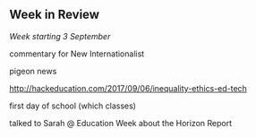 ## Week in Review

_Week starting 3 September_

commentary for New Internationalist

pigeon news

http://hackeducation.com/2017/09/06/inequality-ethics-ed-tech

first day of school (which classes)

talked to Sarah @ Education Week about the Horizon Report
